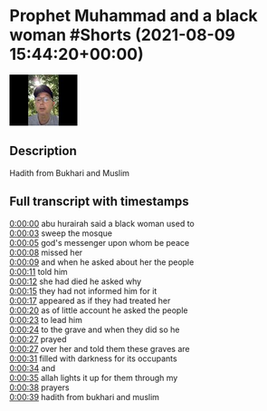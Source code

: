 # Prophet Muhammad and a black woman #Shorts (2021-08-09 15:44:20+00:00)

![alt Prophet Muhammad and a black woman #Shorts](ZNMRzpCSWSg.jpg "Prophet Muhammad and a black woman #Shorts")

## Description

Hadith from Bukhari and Muslim



## Full transcript with timestamps

[0:00:00](https://youtu.be/ZNMRzpCSWSg?t=0) abu hurairah said a black woman used to  
[0:00:03](https://youtu.be/ZNMRzpCSWSg?t=3) sweep the mosque  
[0:00:05](https://youtu.be/ZNMRzpCSWSg?t=5) god's messenger upon whom be peace  
[0:00:08](https://youtu.be/ZNMRzpCSWSg?t=8) missed her  
[0:00:09](https://youtu.be/ZNMRzpCSWSg?t=9) and when he asked about her the people  
[0:00:11](https://youtu.be/ZNMRzpCSWSg?t=11) told him  
[0:00:12](https://youtu.be/ZNMRzpCSWSg?t=12) she had died he asked why  
[0:00:15](https://youtu.be/ZNMRzpCSWSg?t=15) they had not informed him for it  
[0:00:17](https://youtu.be/ZNMRzpCSWSg?t=17) appeared as if they had treated her  
[0:00:20](https://youtu.be/ZNMRzpCSWSg?t=20) as of little account he asked the people  
[0:00:23](https://youtu.be/ZNMRzpCSWSg?t=23) to lead him  
[0:00:24](https://youtu.be/ZNMRzpCSWSg?t=24) to the grave and when they did so he  
[0:00:27](https://youtu.be/ZNMRzpCSWSg?t=27) prayed  
[0:00:27](https://youtu.be/ZNMRzpCSWSg?t=27) over her and told them these graves are  
[0:00:31](https://youtu.be/ZNMRzpCSWSg?t=31) filled with darkness for its occupants  
[0:00:34](https://youtu.be/ZNMRzpCSWSg?t=34) and  
[0:00:35](https://youtu.be/ZNMRzpCSWSg?t=35) allah lights it up for them through my  
[0:00:38](https://youtu.be/ZNMRzpCSWSg?t=38) prayers  
[0:00:39](https://youtu.be/ZNMRzpCSWSg?t=39) hadith from bukhari and muslim  
